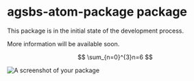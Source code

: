# agsbs-atom-package package

This package is in the initial state of the development process.

More information will be available soon.

$$ \sum_{n=0}^{3}n=6 $$


![A screenshot of your package](https://f.cloud.github.com/assets/69169/2290250/c35d867a-a017-11e3-86be-cd7c5bf3ff9b.gif)
